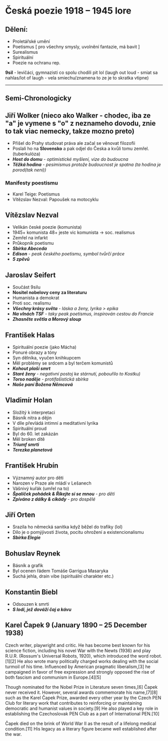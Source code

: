 # Česká poezie 1918 – 1945 lore

## Dělení:
* Proletářské umění
* Poetismus [ pro všechny smysly, uvolnění fantazie, má bavit ]
* Surealismus
* Spirituální
* Poezie na ochranu rep.

**9sil** - levičáci, gymnazisti co spolu chodili pit lol (laugh out loud - smiat sa nahlas/lot of laugh - vela smiechu/znamena to ze je to skratka vtipne)

---

## **Semi-Chronologicky**
## Jiří Wolker (nieco ako Walker - chodec, iba ze "a" je vymene s "o" z neznameho dovodu, znie to tak viac nemecky, takze mozno preto)
* Přišel do Prahy studovat práva ale začal se věnovat filozofii
* Poslali ho na **Slovensko** a pak odjel do Česka a kvůli tomu zemřel. (tuberkulóza)
* ***Host do domu** - optimistické myšlení, vize do budoucna*
* ***Těžká hodina** - pesimismus protože budoucnost je spatna (ta hodina je porod(tak neni))*

### Manifesty poestismu
* Karel Teige: Poetismus
* Vítězslav Nezval: Papoušek na motocyklu

## Vítězslav Nezval
* Velikán české poezie (komunista)
* 1945+ komunista 48+ jeste vic komunista -> soc. realismus
* Zemřel na infarkt
* Průkopník poetismu
* ***Sbírka Abeceda***
* ***Edison** - peak českého poetismu, symbol tvůrčí práce*
* ***5 zpěvů***

## Jaroslav Seifert
* Součást 9silu
* **Nositel nobelovy ceny za literaturu**
* Humanista a demokrat
* Proti soc. realismu
* ***Všechny krásy světa** - láska a ženy, lyrika > epika*
* ***Na vlnách TSF** - taky peak poetismus, inspirován cestou do Francie*
* ***Zhasněte světla a Morový sloup***

## František Halas
* Spirituální poezie (jako Mácha)
* Ponuré obrazy a tóny
* Syn dělníka, vyučen knihkupcem
* Měl problémy se srdcem a byl terčem komunistů
* ***Kohout plaší smrt***
* ***Staré ženy** - negativní postoj ke stárnutí, pobouřilo to Kostku)*
* ***Torso naděje** - protifašistická sbírka*
* ***Naše paní Božena Němcová***

## Vladimír Holan
* Složitý k interpretaci
* Básník nitra a dějin
* V díle převládá intimní a meditativní lyrika
* Spirituální proud
* Byl do 60. let zakázán
* Měl broken dítě
* ***Triumf smrti***
* ***Terezka planetová***

## František Hrubín
* Významný autor pro děti
* Narozen v Praze ale mládí v Lešanech
* Vášnivý kuřák (umřel na to)
* ***Špalíček pohádek & Říkejte si se mnou** - pro děti*
* ***Zpíváno z dálky & cikády** - pro dospělé*

## Jiří Orten
* Srazila ho německá sanitka když běžel do trafiky (lol)
* Dílo je o pomýjivosti života, pocitu ohrožení a existencionalismu
* ***Sbírka Elegie***

## Bohuslav Reynek
* Básník a grafik
* Byl ocenen řádem Tomáše Garrigua Masaryka
* Suchá jehla, drain vibe (spirituální charakter etc.)


## Konstantin Biebl
* Odsouzen k smrti
* ***S lodí, jež dováží čaj a kávu***

## Karel Čapek 9 (January 1890 – 25 December 1938)
Czech writer, playwright and critic. He has become best known for his science fiction, including his novel War with the Newts (1936) and play R.U.R. (Rossum's Universal Robots, 1920), which introduced the word robot.[1][2] He also wrote many politically charged works dealing with the social turmoil of his time. Influenced by American pragmatic liberalism,[3] he campaigned in favor of free expression and strongly opposed the rise of both fascism and communism in Europe.[4][5]

Though nominated for the Nobel Prize in Literature seven times,[6] Čapek never received it. However, several awards commemorate his name,[7][8] such as the Karel Čapek Prize, awarded every other year by the Czech PEN Club for literary work that contributes to reinforcing or maintaining democratic and humanist values in society.[9] He also played a key role in establishing the Czechoslovak PEN Club as a part of International PEN.[10]

Čapek died on the brink of World War II as the result of a lifelong medical condition.[11] His legacy as a literary figure became well established after the war.
